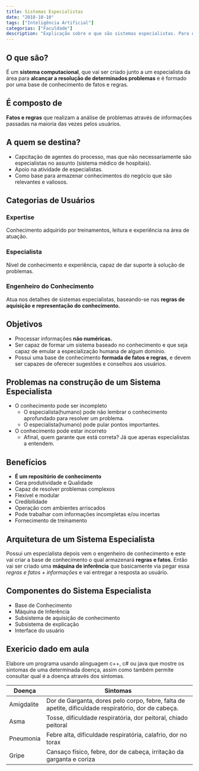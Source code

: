 ```yaml
---
title: Sistemas Especialistas
date: "2018-10-10"
tags: ["Inteligência Artificial"]
categorias: ["Faculdade"]
description: "Explicação sobre o que são sistemas especialistas. Para o que eles servem. O que fazem. Como fazem. Do que são compostos." 
---
```


## O que são?
É um **sistema computacional**, que vai ser criado junto a um especialista da área para **alcançar a resolução de determinados problemas** e é formado por uma base de conhecimento de fatos e regras.

## É composto de
**Fatos e regras** que realizam a análise de problemas através de informações passadas na maioria das vezes pelos usuários.

## A quem se destina?
- Capcitação de agentes do processo, mas que não necessariamente são especialistas no assunto (sistema médico de hospitais).
- Apoio na atividade de especialistas.
- Como base para armazenar conhecimentos do negócio que são relevantes e valiosos.

## Categorias de Usuários

### Expertise
Conhecimento adquirido por treinamentos, leitura e experiência na área de atuação.
### Especialista
Nível de conhecimento e experiência, capaz de dar suporte à solução de problemas.
### Engenheiro do Conhecimento
Atua nos detalhes de sistemas especialistas, baseando-se nas **regras de aquisição e representação do conhecimento.**

## Objetivos
- Processar informações **não numéricas.**
- Ser capaz de formar um sistema baseado no conhecimento e que seja capaz de emular a especialização humana de algum domínio.
- Possui uma base de conhecimento **formada de fatos e regras**, e devem ser capazes de oferecer sugestões e conselhos aos usuários.

## Problemas na construção de um Sistema Especialista
- O conhecimento pode ser incompleto
    - O especialista(humano) pode não lembrar o conhecimento aprofundado para resolver um problema.
    - O especialista(humano) pode pular pontos importantes.
- O conhecimento pode estar incorreto
    - Afinal, quem garante que está correta? Já que apenas especialistas a entendem.

## Benefícios
- **É um repositório de conhecimento**
- Gera produtividade e Qualidade
- Capaz de resolver problemas complexos
- Flexivel e modular
- Credibilidade
- Operação com ambientes arriscados
- Pode trabalhar com informações incompletas e/ou incertas
- Fornecimento de treinamento

## Arquitetura de um Sistema Especialista
Possui um especialista depois vem o engenheiro de conhecimento e este vai criar a base de conhecimento o qual armazenará **regras e fatos**. Então vai ser criado uma **máquina de inferência** que basicamente via pegar essa *regras e fatos + informações* e vai entregar a resposta ao usuário.

## Componentes do Sistema Especialista
- Base de Conhecimento
- Máquina de Inferência
- Subsistema de aquisição de conhecimento
- Subsistema de explicação
- Interface do usuário

## Exericio dado em aula

Elabore um programa usando alinguagem c++, c# ou java que mostre os sintomas de uma determinada doença, assim como também permite consultar qual é a doença através dos sintomas.

| Doença     | Sintomas                                                                                             |
|------------|------------------------------------------------------------------------------------------------------|
| Amigdalite | Dor de Garganta, dores pelo corpo, febre, falta de apetite, dificuldade respiratório, dor de cabeça. |
| Asma       | Tosse, dificuldade respiratória, dor peitoral, chiado peitoral                                       |
| Pneumonia  | Febre alta, dificuldade respiratória, calafrio, dor no torax                                         |
| Gripe      | Cansaço físico, febre, dor de cabeça, irritação da garganta e coriza                                 |